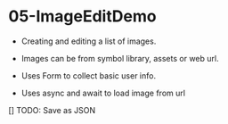 # 05-ImageEditDemo

- Creating and editing a list of images.

- Images can be from symbol library, assets or web url.

- Uses Form to collect basic user info.

- Uses async and await to load image from url

[] TODO: Save as JSON


